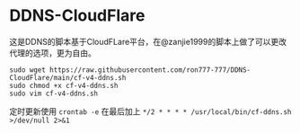 # DDNS-CloudFlare
这是DDNS的脚本基于CloudFLare平台，在@zanjie1999的脚本上做了可以更改代理的选项，更为自由。
```
sudo wget https://raw.githubusercontent.com/ron777-777/DDNS-CloudFlare/main/cf-v4-ddns.sh
sudo chmod +x cf-v4-ddns.sh
sudo vim cf-v4-ddns.sh
```
定时更新使用
`crontab -e`
在最后加上
`*/2 * * * * /usr/local/bin/cf-ddns.sh >/dev/null 2>&1` 

